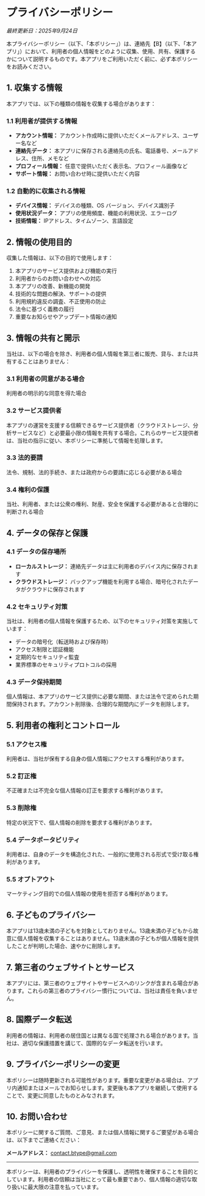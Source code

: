 # プライバシーポリシー

*最終更新日：2025年9月24日*

本プライバシーポリシー（以下、「本ポリシー」）は、連絡先【B】（以下、「本アプリ」）において、利用者の個人情報をどのように収集、使用、共有、保護するかについて説明するものです。本アプリをご利用いただく前に、必ず本ポリシーをお読みください。

## 1. 収集する情報

本アプリでは、以下の種類の情報を収集する場合があります：

### 1.1 利用者が提供する情報
- **アカウント情報：** アカウント作成時に提供いただくメールアドレス、ユーザー名など
- **連絡先データ：** 本アプリに保存される連絡先の氏名、電話番号、メールアドレス、住所、メモなど
- **プロフィール情報：** 任意で提供いただく表示名、プロフィール画像など
- **サポート情報：** お問い合わせ時に提供いただく内容

### 1.2 自動的に収集される情報
- **デバイス情報：** デバイスの種類、OS バージョン、デバイス識別子
- **使用状況データ：** アプリの使用頻度、機能の利用状況、エラーログ
- **技術情報：** IPアドレス、タイムゾーン、言語設定

## 2. 情報の使用目的

収集した情報は、以下の目的で使用します：

1. 本アプリのサービス提供および機能の実行
2. 利用者からのお問い合わせへの対応
3. 本アプリの改善、新機能の開発
4. 技術的な問題の解決、サポートの提供
5. 利用規約違反の調査、不正使用の防止
6. 法令に基づく義務の履行
7. 重要なお知らせやアップデート情報の通知

## 3. 情報の共有と開示

当社は、以下の場合を除き、利用者の個人情報を第三者に販売、貸与、または共有することはありません：

### 3.1 利用者の同意がある場合
利用者の明示的な同意を得た場合

### 3.2 サービス提供者
本アプリの運営を支援する信頼できるサービス提供者（クラウドストレージ、分析サービスなど）と必要最小限の情報を共有する場合。これらのサービス提供者は、当社の指示に従い、本ポリシーに準拠して情報を処理します。

### 3.3 法的要請
法令、規制、法的手続き、または政府からの要請に応じる必要がある場合

### 3.4 権利の保護
当社、利用者、または公衆の権利、財産、安全を保護する必要があると合理的に判断される場合

## 4. データの保存と保護

### 4.1 データの保存場所
- **ローカルストレージ：** 連絡先データは主に利用者のデバイス内に保存されます
- **クラウドストレージ：** バックアップ機能を利用する場合、暗号化されたデータがクラウドに保存されます

### 4.2 セキュリティ対策
当社は、利用者の個人情報を保護するため、以下のセキュリティ対策を実施しています：
- データの暗号化（転送時および保存時）
- アクセス制限と認証機能
- 定期的なセキュリティ監査
- 業界標準のセキュリティプロトコルの採用

### 4.3 データ保持期間
個人情報は、本アプリのサービス提供に必要な期間、または法令で定められた期間保持されます。アカウント削除後、合理的な期間内にデータを削除します。

## 5. 利用者の権利とコントロール

### 5.1 アクセス権
利用者は、当社が保有する自身の個人情報にアクセスする権利があります。

### 5.2 訂正権
不正確または不完全な個人情報の訂正を要求する権利があります。

### 5.3 削除権
特定の状況下で、個人情報の削除を要求する権利があります。

### 5.4 データポータビリティ
利用者は、自身のデータを構造化された、一般的に使用される形式で受け取る権利があります。

### 5.5 オプトアウト
マーケティング目的での個人情報の使用を拒否する権利があります。

## 6. 子どものプライバシー

本アプリは13歳未満の子どもを対象としておりません。13歳未満の子どもから故意に個人情報を収集することはありません。13歳未満の子どもが個人情報を提供したことが判明した場合、速やかに削除します。

## 7. 第三者のウェブサイトとサービス

本アプリには、第三者のウェブサイトやサービスへのリンクが含まれる場合があります。これらの第三者のプライバシー慣行については、当社は責任を負いません。

## 8. 国際データ転送

利用者の情報は、利用者の居住国とは異なる国で処理される場合があります。当社は、適切な保護措置を講じて、国際的なデータ転送を行います。

## 9. プライバシーポリシーの変更

本ポリシーは随時更新される可能性があります。重要な変更がある場合は、アプリ内通知またはメールでお知らせします。変更後も本アプリを継続して使用することで、変更に同意したものとみなされます。

## 10. お問い合わせ

本ポリシーに関するご質問、ご意見、または個人情報に関するご要望がある場合は、以下までご連絡ください：

**メールアドレス：** contact.btype@gmail.com

---

本ポリシーは、利用者のプライバシーを保護し、透明性を確保することを目的としています。利用者の信頼は当社にとって最も重要であり、個人情報の適切な取り扱いに最大限の注意を払っています。